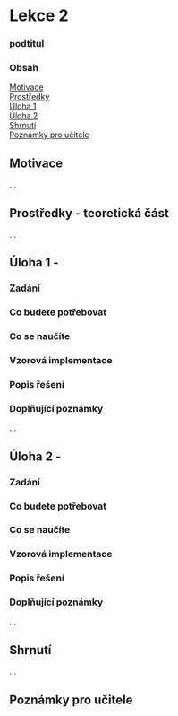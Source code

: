 # Lekce 2
### podtitul

### Obsah
[Motivace](#motivace)  
[Prostředky](#resources)  
[Úloha 1](#assignment1)  
[Úloha 2](#assignment2)  
[Shrnutí](#conclusion)  
[Poznámky pro učitele](#pozn)  

## Motivace <a name="motivace"/>
...

## Prostředky - teoretická část <a name="resources"/>
...

## Úloha 1 - <a name="assignment1"/>
### Zadání
### Co budete potřebovat
### Co se naučíte
### Vzorová implementace
### Popis řešení
### Doplňující poznámky 
...

## Úloha 2 - <a name="assignment2"/>
### Zadání
### Co budete potřebovat
### Co se naučíte
### Vzorová implementace
### Popis řešení
### Doplňující poznámky 
...

## Shrnutí <a name="conclusion"/>
...

## Poznámky pro učitele <a name="pozn"/>
